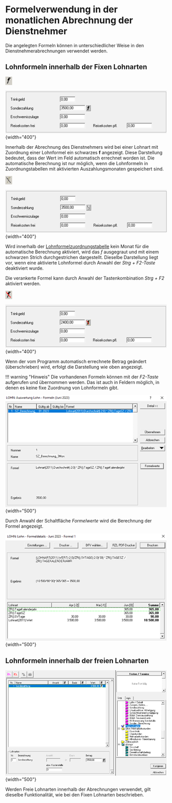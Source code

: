 # Formelverwendung in der monatlichen Abrechnung der Dienstnehmer

Die angelegten Formeln können in unterschiedlicher Weise in den Dienstnehmerabrechnungen verwendet werden.

## Lohnformeln innerhalb der Fixen Lohnarten

![Image](<img/image401.png>)

![Image](<img/image402.png>){width="400"}

Innerhalb der Abrechnung des Dienstnehmers wird bei einer Lohnart mit Zuordnung einer Lohnformel ein schwarzes **f** angezeigt. Diese Darstellung bedeutet, dass der Wert im Feld automatisch errechnet worden ist. Die automatische Berechnung ist nur möglich, wenn die Lohnformeln in Zuordnungstabellen mit aktivierten Auszahlungsmonaten gespeichert sind.

![Image](<img/image403.png>)

![Image](<img/image404.png>){width="400"}

Wird innerhalb der [Lohnformelzuordnungstabelle](../Verwaltung%20der%20Lohnformeln%20innerhalb%20eines%20Klienten/Lohnformel%20Zuordnung.md) kein Monat für die automatische Berechnung aktiviert, wird das *f* ausgegraut und mit einem schwarzen Strich durchgestrichen dargestellt. Dieselbe Darstellung liegt vor, wenn eine aktivierte Lohnformel durch Anwahl der *Strg + F2-Taste* deaktiviert wurde.

Die verankerte Formel kann durch Anwahl der Tastenkombination *Strg + F2* aktiviert werden.

![Image](<img/image405.png>)

![Image](<img/image406.png>){width="400"}

Wenn der vom Programm automatisch errechnete Betrag geändert (überschrieben) wird, erfolgt die Darstellung wie oben angezeigt.

!!! warning "Hinweis"
    Die vorhandenen Formeln können mit der *F2-Taste* aufgerufen und übernommen werden. Das ist auch in Feldern möglich, in denen es keine fixe Zuordnung von Lohnformeln gibt.

![Image](<img/image407.png>){width="500"}

Durch Anwahl der Schaltfläche *Formelwerte* wird die Berechnung der Formel angezeigt.

![Image](<img/image408.png>){width="500"}

## Lohnformeln innerhalb der freien Lohnarten

![Image](<img/image409.png>){width="500"}

Werden Freie Lohnarten innerhalb der Abrechnungen verwendet, gilt dieselbe Funktionalität, wie bei den Fixen Lohnarten beschrieben.